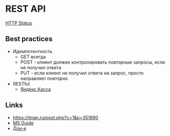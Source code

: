 # REST API

[HTTP Status](api-http-status.md)

## Best practices

- Идемпотентность
  - GET всегда
  - POST - клиент должен контролировать повторные запросы, если не получил ответа
  - PUT - если клиент не получил ответа на запрос, просто направляет повторно 
- RESTful
  - [Яндекс.Касса](https://yookassa.ru/developers/using-api/interaction-format) 


## Links

- https://itnan.ru/post.php?c=1&p=351890
- [MS Guide](https://github.com/Microsoft/api-guidelines/blob/master/Guidelines.md)
- [Док-е](https://starkovden.github.io/index.html)
